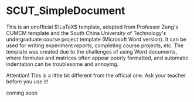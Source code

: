 # SCUT_SimpleDocument
This is an unofficial $\LaTeX$ template, adapted from Professor Zeng's CUMCM template and the South China University of Technology's undergraduate course project template (Microsoft Word version). It can be used for writing experiment reports, completing course projects, etc. The template was created due to the challenges of using Word documents, where formulas and matrices often appear poorly formatted, and automatic indentation can be troublesome and annoying.

Attention! This is a little bit different from the official one. Ask your teacher before you use it!


coming soon

